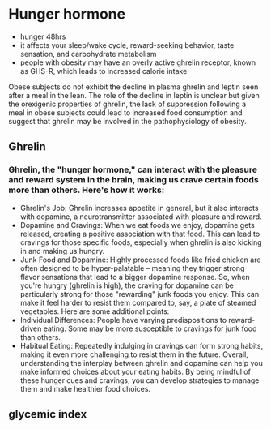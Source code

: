 # Hunger hormone

- hunger 48hrs
- it affects your sleep/wake cycle, reward-seeking behavior, taste sensation, and carbohydrate metabolism
- people with obesity may have an overly active ghrelin receptor, known as GHS-R, which leads to increased calorie intake

Obese subjects do not exhibit the decline in plasma ghrelin and leptin seen after a meal in the lean. The role of the decline in leptin is unclear but given the orexigenic properties of ghrelin, the lack of suppression following a meal in obese subjects could lead to increased food consumption and suggest that ghrelin may be involved in the pathophysiology of obesity.

## Ghrelin

### Ghrelin, the "hunger hormone," can interact with the pleasure and reward system in the brain, making us crave certain foods more than others. Here's how it works:

- Ghrelin's Job: Ghrelin increases appetite in general, but it also interacts with dopamine, a neurotransmitter associated with pleasure and reward.
- Dopamine and Cravings: When we eat foods we enjoy, dopamine gets released, creating a positive association with that food. This can lead to cravings for those specific foods, especially when ghrelin is also kicking in and making us hungry.
- Junk Food and Dopamine: Highly processed foods like fried chicken are often designed to be hyper-palatable – meaning they trigger strong flavor sensations that lead to a bigger dopamine response.
So, when you're hungry (ghrelin is high), the craving for dopamine can be particularly strong for those "rewarding" junk foods you enjoy. This can make it feel harder to resist them compared to, say, a plate of steamed vegetables.
Here are some additional points:
- Individual Differences: People have varying predispositions to reward-driven eating. Some may be more susceptible to cravings for junk food than others.
- Habitual Eating: Repeatedly indulging in cravings can form strong habits, making it even more challenging to resist them in the future.
Overall, understanding the interplay between ghrelin and dopamine can help you make informed choices about your eating habits. By being mindful of these hunger cues and cravings, you can develop strategies to manage them and make healthier food choices.

## glycemic index
